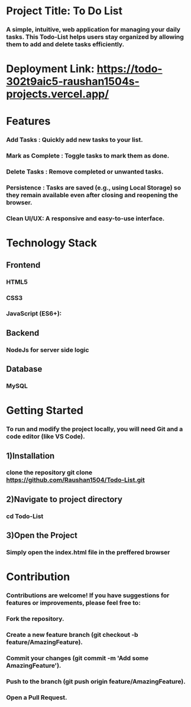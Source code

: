 # Project Title: To Do List
### A simple, intuitive, web application for managing your daily tasks. This Todo-List helps users stay organized by allowing them to add and delete tasks efficiently.

# Deployment Link: https://todo-302t9aic5-raushan1504s-projects.vercel.app/

# Features
### Add Tasks : Quickly add new tasks to your list.
### Mark as Complete : Toggle tasks to mark them as done.
### Delete Tasks : Remove completed or unwanted tasks.
### Persistence : Tasks are saved (e.g., using Local Storage) so they remain available even after closing and reopening the browser.
### Clean UI/UX: A responsive and easy-to-use interface.


# Technology Stack
## Frontend
### HTML5
### CSS3
### JavaScript (ES6+):
## Backend
### NodeJs for server side logic 
## Database
### MySQL


# Getting Started
### To run and modify the project locally, you will need Git and a code editor (like VS Code).
## 1)Installation
### clone the repository git clone https://github.com/Raushan1504/Todo-List.git
##  2)Navigate to project directory
### cd Todo-List
##   3)Open the Project
### Simply open the index.html file in the preffered browser


# Contribution
### Contributions are welcome! If you have suggestions for features or improvements, please feel free to:
### Fork the repository.
### Create a new feature branch (git checkout -b feature/AmazingFeature).
### Commit your changes (git commit -m 'Add some AmazingFeature').
### Push to the branch (git push origin feature/AmazingFeature).
### Open a Pull Request.


